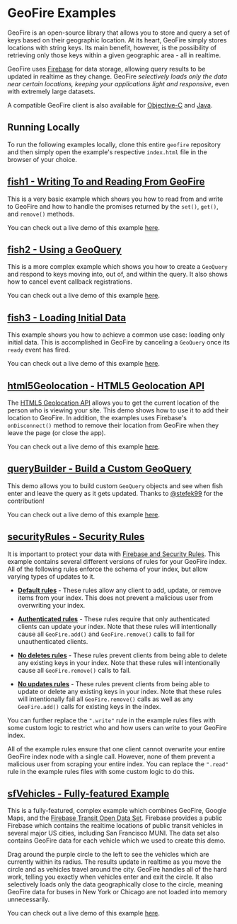 # GeoFire Examples

GeoFire is an open-source library that allows you to store and query a set of keys based on their
geographic location. At its heart, GeoFire simply stores locations with string keys. Its main
benefit, however, is the possibility of retrieving only those keys within a given geographic
area - all in realtime.

GeoFire uses [Firebase](https://www.firebase.com/?utm_source=geofire-js) for data storage, allowing
query results to be updated in realtime as they change. GeoFire *selectively loads only the data
near certain locations, keeping your applications light and responsive*, even with extremely large
datasets.

A compatible GeoFire client is also available for [Objective-C](https://github.com/firebase/geofire-objc)
and [Java](https://github.com/firebase/geofire-java).

## Running Locally

To run the following examples locally, clone this entire `geofire` repository
and then simply open the example's respective `index.html` file in the browser
of your choice.

## [fish1 - Writing To and Reading From GeoFire](https://geofire.firebaseapp.com/fish1/index.html)

This is a very basic example which shows you how to read from and write to GeoFire
and how to handle the promises returned by the `set()`, `get()`, and `remove()`
methods.

You can check out a live demo of this example [here](https://geofire.firebaseapp.com/fish1/index.html).

## [fish2 - Using a GeoQuery](https://geofire.firebaseapp.com/fish3/index.html)

This is a more complex example which shows you how to create a `GeoQuery` and
respond to keys moving into, out of, and within the query. It also shows how
to cancel event callback registrations.

You can check out a live demo of this example [here](https://geofire.firebaseapp.com/fish2/index.html).

## [fish3 - Loading Initial Data](https://geofire.firebaseapp.com/fish3/index.html)

This example shows you how to achieve a common use case: loading only initial
data. This is accomplished in GeoFire by canceling a `GeoQuery` once its `ready`
event has fired.

You can check out a live demo of this example [here](https://geofire.firebaseapp.com/fish3/index.html).

## [html5Geolocation - HTML5 Geolocation API](https://geofire.firebaseapp.com/html5Geolocation/index.html)

The [HTML5 Geolocation API](http://diveintohtml5.info/geolocation.html) allows you
to get the current location of the person who is viewing your site. This demo shows
how to use it to add their location to GeoFire. In addition, the examples uses
Firebase's `onDisconnect()` method to remove their location from GeoFire when they
leave the page (or close the app).

You can check out a live demo of this example [here](https://geofire.firebaseapp.com/html5Geolocation/index.html).

## [queryBuilder - Build a Custom GeoQuery](https://geofire.firebaseapp.com/queryBuilder/index.html)

This demo allows you to build custom `GeoQuery` objects and see when fish enter and
leave the query as it gets updated. Thanks to [@stefek99](https://github.com/stefek99)
for the contribution!

You can check out a live demo of this example [here](https://geofire.firebaseapp.com/queryBuilder/index.html).

## [securityRules - Security Rules](https://geofire.firebaseapp.com/securityRules/)

It is important to protect your data with [Firebase and Security Rules](https://www.firebase.com/docs/security/).
This example contains several different versions of rules for your GeoFire index. All of the
following rules enforce the schema of your index, but allow varying types of updates to it.

* **[Default rules](https://geofire.firebaseapp.com/securityRules/rules.json)** - These rules allow
any client to add, update, or remove items from your index. This does not prevent a malicious user
from overwriting your index.

* **[Authenticated rules](https://geofire.firebaseapp.com/securityRules/authenticated.rules.json)** -
These rules require that only authenticated clients can update your index. Note that these rules
will intentionally cause all `GeoFire.add()` and `GeoFire.remove()` calls to fail for unauthenticated
clients.

* **[No deletes rules](https://geofire.firebaseapp.com/securityRules/noDeletes.rules.json)** - These
rules prevent clients from being able to delete any existing keys in your index. Note that these
rules will intentionally cause all `GeoFire.remove()` calls to fail.

* **[No updates rules](https://geofire.firebaseapp.com/securityRules/noUpdates.rules.json)** - These
rules prevent clients from being able to update or delete any existing keys in your index. Note that
these rules will intentionally fail all `GeoFire.remove()` calls as well as any `GeoFire.add()`
calls for existing keys in the index.

You can further replace the `".write"` rule in the example rules files with some custom logic to
restrict who and how users can write to your GeoFire index.

All of the example rules ensure that one client cannot overwrite your entire GeoFire index node with
a single call. However, none of them prevent a malicious user from scraping your entire index. You
can replace the `".read"` rule in the example rules files with some custom logic to do this.


## [sfVehicles - Fully-featured Example](https://geofire.firebaseapp.com/sfVehicles/index.html)

This is a fully-featured, complex example which combines GeoFire, Google Maps,
and the [Firebase Transit Open Data Set](https://www.firebase.com/docs/open-data/transit.html?utm_source=geofire).
Firebase provides a public Firebase which contains the realtime locations of public
transit vehicles in several major US cities, including San Francisco MUNI. The data
set also contains GeoFire data for each vehicle which we used to create this demo.

Drag around the purple circle to the left to see the vehicles which are currently within its radius. The
results update in realtime as you move the circle and as vehicles travel around the city. GeoFire handles all
of the hard work, telling you exactly when vehicles enter and exit the circle. It also selectively loads
only the data geographically close to the circle, meaning GeoFire data for buses in New York or Chicago are not
loaded into memory unnecessarily.

You can check out a live demo of this example [here](https://geofire.firebaseapp.com/sfVehicles/index.html).
